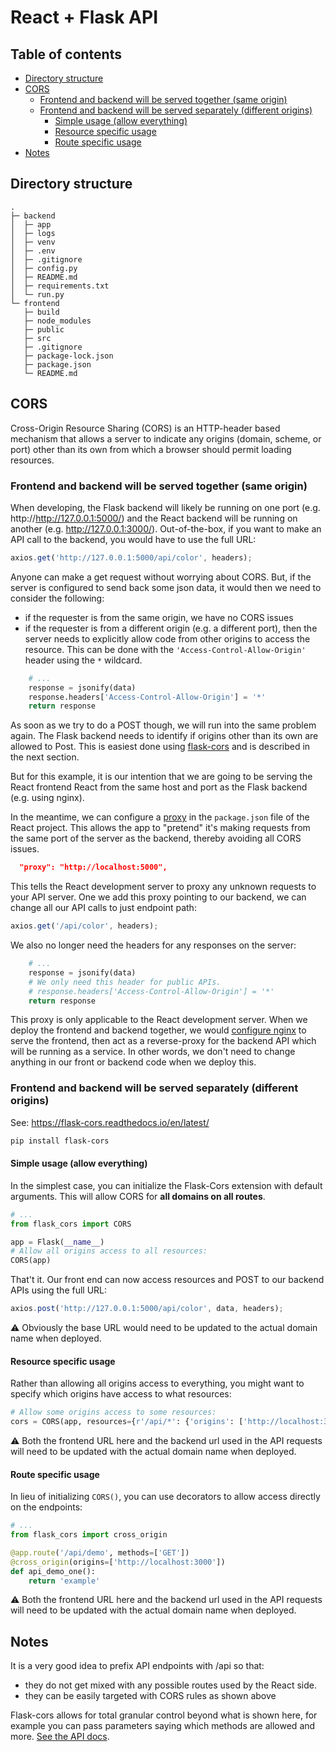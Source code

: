 # React + Flask API 

## Table of contents

<!-- toc -->

- [Directory structure](#directory-structure)
- [CORS](#cors)
  * [Frontend and backend will be served together (same origin)](#frontend-and-backend-will-be-served-together-same-origin)
  * [Frontend and backend will be served separately (different origins)](#frontend-and-backend-will-be-served-separately-different-origins)
    + [Simple usage (allow everything)](#simple-usage-allow-everything)
    + [Resource specific usage](#resource-specific-usage)
    + [Route specific usage](#route-specific-usage)
- [Notes](#notes)

<!-- tocstop -->

## Directory structure

```text
.
├─ backend
│  ├─ app
│  ├─ logs
│  ├─ venv
│  ├─ .env
│  ├─ .gitignore
│  ├─ config.py
│  ├─ README.md
│  ├─ requirements.txt
│  └─ run.py
└─ frontend
   ├─ build
   ├─ node_modules
   ├─ public
   ├─ src
   ├─ .gitignore
   ├─ package-lock.json
   ├─ package.json
   └─ README.md
```

## CORS 

Cross-Origin Resource Sharing (CORS) is an HTTP-header based mechanism that allows a server to indicate any origins (domain, scheme, or port) other than its own from which a browser should permit loading resources. 

### Frontend and backend will be served together (same origin)

When developing, the Flask backend will likely be running on one port (e.g. http://http://127.0.0.1:5000/) and the React backend will be running on another (e.g. http://127.0.0.1:3000/). Out-of-the-box, if you want to make an API call to the backend, you would have to use the full URL:

```javascript
axios.get('http://127.0.0.1:5000/api/color', headers);
```

Anyone can make a get request without worrying about CORS. But, if the server is configured to send back some json data, it would then we need to consider the following:

- if the requester is from the same origin, we have no CORS issues 
- if the requester is from a different origin (e.g. a different port), then the server needs to explicitly allow code from other origins to access the resource. This can be done with the `'Access-Control-Allow-Origin'` header using the `*` wildcard.

```Python
    # ...
    response = jsonify(data)
    response.headers['Access-Control-Allow-Origin'] = '*'
    return response
```

As soon as we try to do a POST though, we will run into the same problem again. The Flask backend needs to identify if origins other than its own are allowed to Post. This is easiest done using [flask-cors](https://flask-cors.readthedocs.io/en/latest/) and is described in the next section.

But for this example, it is our intention that we are going to be serving the React frontend React from the same host and port as the Flask backend (e.g. using nginx).

In the meantime, we can configure a [proxy](https://create-react-app.dev/docs/proxying-api-requests-in-development/) in the `package.json` file of the React project. This allows the app to "pretend" it's making requests from the same port of the server as the backend, thereby avoiding all CORS issues.

```json
  "proxy": "http://localhost:5000",
```

This tells the React development server to proxy any unknown requests to your API server. One we add this proxy pointing to our backend, we can change all our API calls to just endpoint path:

```javascript
axios.get('/api/color', headers);
```

We also no longer need the headers for any responses on the server:

```Python
    # ...
    response = jsonify(data)
    # We only need this header for public APIs.
    # response.headers['Access-Control-Allow-Origin'] = '*'
    return response
```

This proxy is only applicable to the React development server. When we deploy the frontend and backend together, we would [configure nginx](https://blog.miguelgrinberg.com/post/how-to-deploy-a-react--flask-project) to serve the frontend, then act as a reverse-proxy for the backend API which will be running as a service. In other words, we don't need to change anything in our front or backend code when we deploy this.


### Frontend and backend will be served separately (different origins)

See: <https://flask-cors.readthedocs.io/en/latest/>

```bash
pip install flask-cors 
```

#### Simple usage (allow everything)

In the simplest case, you can initialize the Flask-Cors extension with default arguments. This will allow CORS for **all domains on all routes**.

```Python
# ...
from flask_cors import CORS

app = Flask(__name__)
# Allow all origins access to all resources:
CORS(app) 
```

That't it. Our front end can now access resources and POST to our backend APIs using the full URL:

```javascript
axios.post('http://127.0.0.1:5000/api/color', data, headers);
```

:warning: Obviously the base URL would need to be updated to the actual domain name when deployed. 

#### Resource specific usage 

Rather than allowing all origins access to everything, you might want to specify which origins have access to what resources:

```Python
# Allow some origins access to some resources:
cors = CORS(app, resources={r'/api/*': {'origins': ['http://localhost:3000']}})
```

:warning: Both the frontend URL here and the backend url used in the API requests will need to be updated with the actual domain name when deployed. 

#### Route specific usage 

In lieu of initializing `CORS()`, you can use decorators to allow access directly on the endpoints:

```Python
# ...
from flask_cors import cross_origin

@app.route('/api/demo', methods=['GET'])
@cross_origin(origins=['http://localhost:3000'])
def api_demo_one():
    return 'example'
```

:warning: Both the frontend URL here and the backend url used in the API requests will need to be updated with the actual domain name when deployed.

## Notes 

It is a very good idea to prefix API endpoints with /api so that:

- they do not get mixed with any possible routes used by the React side. 
- they can be easily targeted with CORS rules as shown above

Flask-cors allows for total granular control beyond what is shown here, for example you can pass parameters saying which methods are allowed and more. [See the API docs](https://flask-cors.readthedocs.io/en/latest/api.html).